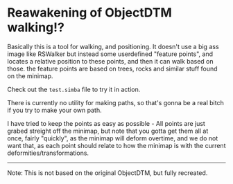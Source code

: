 Reawakening of ObjectDTM walking!?
=================================

Basically this is a tool for walking, and positioning. It doesn't use a big ass image like RSWalker but instead 
some userdefined "feature points", and locates a relative position to these points, and then it can walk based on those.
the feature points are based on trees, rocks and similar stuff found on the minimap.

Check out the `test.simba` file to try it in action. 


There is currently no utility for making paths, so that's gonna be a real bitch if you try to make your own path.

I have tried to keep the points as easy as possible - All points are just grabed streight off the minimap, 
but note that you gotta get them all at once, fairly "quickly", as the minimap will deform overtime, and we do not want that, 
as each point should relate to how the minimap is with the current deformities/transformations.


---------------------------------

Note: This is not based on the original ObjectDTM, but fully recreated.

